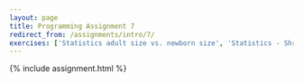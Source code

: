 ```yaml
---
layout: page
title: Programming Assignment 7
redirect_from: /assignments/intro/7/
exercises: ['Statistics adult size vs. newborn size', 'Statistics - Shrub Carbon', 'Statistics - Size Biased Extinction']
---
```


{% include assignment.html %}
